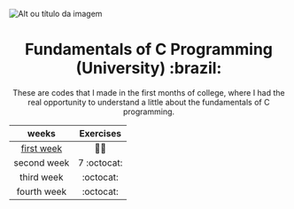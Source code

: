 
![Alt ou título da imagem](https://res.cloudinary.com/practicaldev/image/fetch/s--xG1gcsyJ--/c_imagga_scale,f_auto,fl_progressive,h_420,q_auto,w_1000/https://thepracticaldev.s3.amazonaws.com/i/h68x0up43hmknl5tjcww.jpg)
<h1 align="center">Fundamentals of C Programming (University) :brazil:</h1>
<p align="center">These are codes that I made in the first months of college, where I had the real opportunity to understand a little about the fundamentals of C programming.</p>



weeks      | Exercises
:-----------:|:----------:
[first week](https://github.com/DenilsonRabelo/FUP/tree/main/first_week) | :student:	
second week|  7 :octocat:	
third week |  :octocat:
fourth week|  :octocat:
